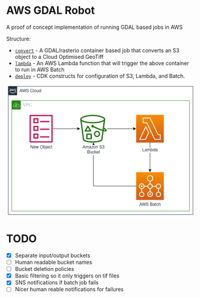 # AWS GDAL Robot
A proof of concept implementation of running GDAL based jobs in AWS

Structure:
* [`convert`](convert/) - A GDAL/rasterio container based job that converts an S3 object to a Cloud Optimised GeoTiff
* [`lambda`](lambda/) - An AWS Lambda function that will trigger the above container to run in AWS Batch
* [`deploy`](deploy/) - CDK constructs for configuration of S3, Lambda, and Batch.

![AWS Diagram](diagram.png)

# TODO

- [x] Separate input/output buckets
- [ ] Human readable bucket names
- [ ] Bucket deletion policies
- [x] Basic filtering so it only triggers on tif files
- [x] SNS notifications if batch job fails
- [ ] Nicer human reable notifications for failures